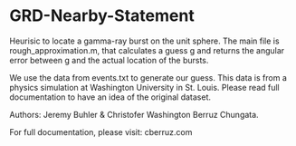 # GRD-Nearby-Statement
Heurisic to locate a gamma-ray burst on the unit sphere. The main file is rough_approximation.m, that calculates a guess
g and returns the angular error between g and the actual location of the bursts.

We use the data from events.txt to generate our guess. This data is from a physics simulation at Washington University in St. Louis.
Please read full documentation to have an idea of the original dataset.

Authors: Jeremy Buhler & Christofer Washington Berruz Chungata.

For full documentation, please visit: cberruz.com
